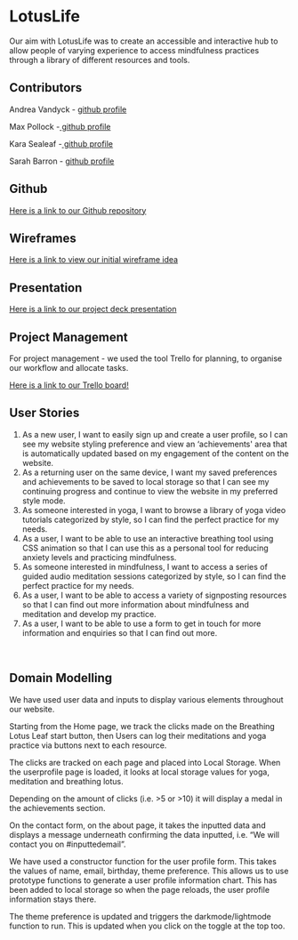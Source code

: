 # LotusLife

Our aim with LotusLife was to create an accessible and interactive hub to allow people of varying experience to access mindfulness practices through a library of different resources and tools.

## Contributors

Andrea Vandyck - [github profile](https://github.com/andreavandyck "‌")

Max Pollock -[ github profile](https://github.com/maxpollock "‌")

Kara Sealeaf -[ github profile](https://github.com/karasealeaf "‌")

Sarah Barron - [github profile](https://github.com/sarahibarron "‌")

## Github

[Here is a link to our Github repository](https://github.com/maxpollock/LotusLife "‌")

## Wireframes

[Here is a link to view our initial wireframe idea](https://www.canva.com/design/DAFwfSEJJZQ/sXQXKa2xACbnMNkQqu03Ow/edit?utm_content=DAFwfSEJJZQ&utm_campaign=designshare&utm_medium=link2&utm_source=sharebutton "‌")

## Presentation

[Here is a link to our project deck presentation](https://docs.google.com/presentation/d/14IBkXQO3UCokFv0XR6J2JuMEEXRattHUkAuRQ52ZRd0/edit?usp=sharing "‌")

## Project Management

For project management - we used the tool Trello for planning, to organise our workflow and allocate tasks.

[Here is a link to our Trello board!](https://trello.com/b/wGHjzv5n/lotuslife-201-project "‌")

## User Stories

1. As a new user, I want to easily sign up and create a user profile, so I can see my website styling preference and view an ‘achievements' area that is automatically updated based on my engagement of the content on the website.
2. As a returning user on the same device, I want my saved preferences and achievements to be saved to local storage so that I can see my continuing progress and continue to view the website in my preferred style mode.
3. As someone interested in yoga, I want to browse a library of yoga video tutorials categorized by style, so I can find the perfect practice for my needs.
4. As a user, I want to be able to use an interactive breathing tool using CSS animation so that I can use this as a personal tool for reducing anxiety levels and practicing mindfulness.
5. As someone interested in mindfulness, I want to access a series of guided audio meditation sessions categorized by style, so I can find the perfect practice for my needs.
6. As a user, I want to be able to access a variety of signposting resources so that I can find out more information about mindfulness and meditation and develop my practice.
7. As a user, I want to be able to use a form to get in touch for more information and enquiries so that I can find out more.

‌

## Domain Modelling

We have used user data and inputs to display various elements throughout our website.

 Starting from the Home page, we track the clicks made on the Breathing Lotus Leaf start button, then Users can log their meditations and yoga practice via buttons next to each resource.

The clicks are tracked on each page and placed into Local Storage. When the userprofile page is loaded, it looks at local storage values for yoga, meditation and breathing lotus.

Depending on the amount of clicks (i.e. >5 or >10) it will display a medal in the achievements section.

On the contact form, on the about page, it takes the inputted data and displays a message underneath confirming the data inputted, i.e. “We will contact you on #inputtedemail”.

We have used a constructor function for the user profile form. This takes the values of name, email, birthday, theme preference. This allows us to use prototype functions to generate a user profile information chart. This has been added to local storage so when the page reloads, the user profile information stays there.

The theme preference is updated and triggers the darkmode/lightmode function to run. This is updated when you click on the toggle at the top too.